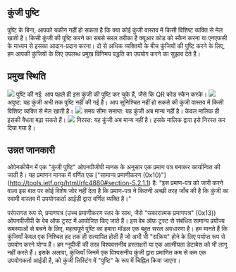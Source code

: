 [//]: # (नोट: कृपया प्रत्येक वाक्य को अपनी पंक्ति में रखें, ट्रांसइफेक्स हर पंक्ति को अपने अनुवाद क्षेत्र में रखता है!)

## कुंजी पुष्टि
पुष्टि के बिना, आपको यकीन नहीं हो सकता है कि क्या कोई कुंजी वास्तव में किसी विशिष्ट व्यक्ति से मेल खाती है।
किसी कुंजी की पुष्टि करने का सबसे सरल तरीका है क्यूआर कोड को स्कैन करना या एनएफसी के माध्यम से इसका आदान-प्रदान करना।
दो से अधिक व्यक्तियों के बीच कुंजियों की पुष्टि करने के लिए, हम आपकी कुंजियों के लिए उपलब्ध प्रमुख विनिमय पद्धति का उपयोग करने का सुझाव देते हैं।

## प्रमुख स्थिति

<img src="status_signature_verified_cutout_24dp"/>  
पुष्टि की गई: आप पहले ही इस कुंजी की पुष्टि कर चुके हैं, जैसे कि QR कोड स्कैन करके।  
<img src="status_signature_unverified_cutout_24dp"/>  
अपुष्ट: यह कुंजी अभी तक पुष्टि नहीं की गई है। आप सुनिश्चित नहीं हो सकते की कुंजी वास्तव में किसी विशिष्ट व्यक्ति से मेल खाती है।  
<img src="status_signature_expired_cutout_24dp"/>  
समय सीमा समाप्त: यह कुंजी अब मान्य नहीं है। केवल मालिक ही इसकी वैधता बढ़ा सकते हैं।  
<img src="status_signature_revoked_cutout_24dp"/>  
निरस्त: यह कुंजी अब मान्य नहीं है। इसके मालिक द्वारा इसे निरस्त कर दिया गया है।

## उन्नत जानकारी
ओपेनकीचैन में एक "कुंजी पुष्टि" ओपनपीजीपी मानक के अनुसार एक प्रमाण पत्र बनाकर कार्यान्वित की जाती है।
यह प्रमाणन मानक में वर्णित एक ["सामान्य प्रमाणीकरण (0x10)"] (http://tools.ietf.org/html/rfc4880#section-5.2.1.1) है:
"इस प्रमाण-पत्र को जारी करने वाला इस बात पर कोई विशेष जोर नहीं देता है कि प्रमाण-पत्र ने कितनी अच्छी तरह जाँच की है कि कुंजी का स्वामी वास्तव में उपयोगकर्ता आईडी द्वारा वर्णित व्यक्ति है।"

परंपरागत रूप से, प्रमाणपत्र (उच्च प्रमाणीकरण स्तर के साथ, जैसे "सकारात्मक प्रमाणपत्र" (0x13)) ओपनपीजीपी के वेब ऑफ ट्रस्ट में आयोजित किए जाते हैं।
इस वेब ऑफ़ ट्रस्ट से संबंधित सामान्य प्रयोज्य समस्याओं से बचने के लिए, महत्वपूर्ण पुष्टि का हमारा मॉडल एक बहुत सरल अवधारणा है।
हम मानते हैं कि कुंजियाँ केवल एक निश्चित हद तक ही सत्यापित होती हैं जो अभी भी "सक्रिय" होने के लिए पर्याप्त रूप से उपयोग करने योग्य हैं।
हम ग्नूपीजी की तरह विश्ववसनीय हस्ताक्षरों या एक आत्मीयता डेटाबेस को भी लागू नहीं करते हैं।
इसके अलावा, कुंजियाँ जिनमें एक विश्वसनीय कुंजी द्वारा प्रमाणित कम से कम एक उपयोगकर्ता आईडी है, को कुंजी लिस्टिंग में "पुष्टि" के रूप में चिह्नित किया जाएगा।